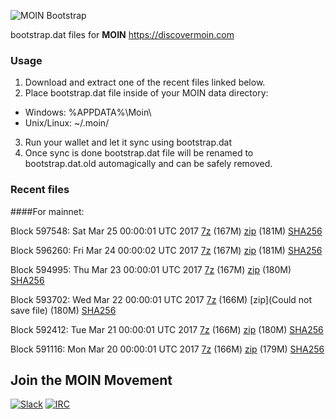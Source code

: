 ![MOIN Bootstrap](https://i.imgur.com/KjM1jMp.jpg)

bootstrap.dat files for **MOIN** https://discovermoin.com

### Usage

1. Download and extract one of the recent files linked below.
2. Place bootstrap.dat file inside of your MOIN data directory:
 - Windows: %APPDATA%\Moin\
 - Unix/Linux: ~/.moin/
3. Run your wallet and let it sync using bootstrap.dat
4. Once sync is done bootstrap.dat file will be renamed to bootstrap.dat.old automagically and can be safely removed.


### Recent files

####For mainnet:

Block 597548: Sat Mar 25 00:00:01 UTC 2017 [7z](https://transfer.sh/JuwiN/bootstrap.dat.20170325.7z) (167M) [zip](https://transfer.sh/WHCo8/bootstrap.dat.20170325.zip) (181M) [SHA256](https://transfer.sh/XgIXW/sha256.txt)

Block 596260: Fri Mar 24 00:00:02 UTC 2017 [7z](https://transfer.sh/pKjMC/bootstrap.dat.20170324.7z) (167M) [zip](https://transfer.sh/cBka4/bootstrap.dat.20170324.zip) (181M) [SHA256](https://transfer.sh/bXIqr/sha256.txt)

Block 594995: Thu Mar 23 00:00:01 UTC 2017 [7z](https://transfer.sh/vKL4i/bootstrap.dat.20170323.7z) (167M) [zip](https://transfer.sh/KUhwg/bootstrap.dat.20170323.zip) (180M) [SHA256](https://transfer.sh/LWlQ1/sha256.txt)

Block 593702: Wed Mar 22 00:00:01 UTC 2017 [7z](https://transfer.sh/ldM8o/bootstrap.dat.20170322.7z) (166M) [zip](Could not save file) (180M) [SHA256](https://transfer.sh/yMxff/sha256.txt)

Block 592412: Tue Mar 21 00:00:01 UTC 2017 [7z](https://transfer.sh/ya1lz/bootstrap.dat.20170321.7z) (166M) [zip](https://transfer.sh/3GXDr/bootstrap.dat.20170321.zip) (180M) [SHA256](https://transfer.sh/13kubZ/sha256.txt)

Block 591116: Mon Mar 20 00:00:01 UTC 2017 [7z](https://transfer.sh/1rf51/bootstrap.dat.20170320.7z) (166M) [zip](https://transfer.sh/fBfj6/bootstrap.dat.20170320.zip) (179M) [SHA256](https://transfer.sh/lnAbX/sha256.txt)

## Join the MOIN Movement

[![Slack](https://i.imgur.com/Xy0IEJN.png)](https://discovermoin.herokuapp.com)
[![IRC](http://i.imgur.com/amUnKGQ.png)](https://kiwiirc.com/client/irc.freenode.net/#moin-crypto)
